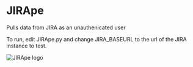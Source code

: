 # JIRApe
Pulls data from JIRA as an unauthenicated user

To run, edit JIRApe.py and change JIRA_BASEURL to the url of the JIRA instance to test.


![JIRApe logo](https://raw.github.com/digitalassurance/JIRApe/master/jirape.png)
